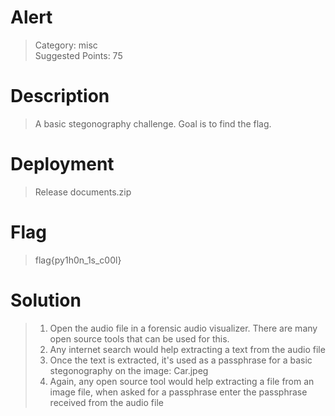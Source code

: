 # Alert

> Category: misc  
> Suggested Points: 75

# Description
> A basic stegonography challenge. Goal is to find the flag.

# Deployment
> Release documents.zip

# Flag
> flag{py1h0n_1s_c00l}

# Solution
> 1. Open the audio file in a forensic audio visualizer. There are many open source tools that can be used for this.  
> 2. Any internet search would help extracting a text from the audio file
> 3. Once the text is extracted, it's used as a passphrase for a basic stegonography on the image: Car.jpeg
> 4. Again, any open source tool would help extracting a file from an image file, when asked for a passphrase enter the passphrase received from the audio file